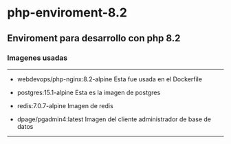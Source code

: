 # php-enviroment-8.2

## Enviroment para desarrollo con php 8.2

### Imagenes usadas
---
- webdevops/php-nginx:8.2-alpine
Esta fue usada en el Dockerfile

- postgres:15.1-alpine
Esta es la imagen de postgres

- redis:7.0.7-alpine
Imagen de redis

- dpage/pgadmin4:latest
Imagen del cliente administrador de base de datos
---
